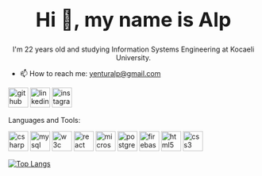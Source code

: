 <div align="center"> <h1 style="font-size: 2.5rem;">  Hi 👋, my name is Alp</h1>

  I'm 22 years old and studying Information Systems Engineering at Kocaeli University.
</div>

- 📫 How to reach me: <a href="mailto:yenturalp@gmail.com" style="text-decoration: none; color: #0078D4; font-weight: bold;">yenturalp@gmail.com</a>



[<img src='https://cdn.jsdelivr.net/npm/simple-icons@3.0.1/icons/github.svg' alt='github' height='40'>](https://github.com/Alpyentur07)  [<img src='https://cdn.jsdelivr.net/npm/simple-icons@3.0.1/icons/linkedin.svg' alt='linkedin' height='40'>](https://www.linkedin.com/in/alp-yentür-291869223/)  [<img src='https://cdn.jsdelivr.net/npm/simple-icons@3.0.1/icons/instagram.svg' alt='instagram' height='40'>](https://www.instagram.com/alp_yentur07/)

Languages and Tools:

  [<img src='https://cdn.jsdelivr.net/npm/simple-icons@3.0.1/icons/csharp.svg' alt='csharp' height='40'>](https://www.w3schools.com/cs/index.php)  [<img src='https://cdn.jsdelivr.net/npm/simple-icons@3.0.1/icons/mysql.svg' alt='mysql' height='40'>](https://www.mysql.com/)  [<img src='https://cdn.jsdelivr.net/npm/simple-icons@3.0.1/icons/w3c.svg' alt='w3c' height='40'>](https://www.w3.org/html/)  [<img src='https://cdn.jsdelivr.net/npm/simple-icons@3.0.1/icons/react.svg' alt='react' height='40'>](https://react.dev/)  [<img src='https://cdn.jsdelivr.net/npm/simple-icons@3.0.1/icons/microsoftsqlserver.svg' alt='microsoftsqlserver' height='40'>](https://www.microsoft.com/en-us/sql-server)  [<img src='https://cdn.jsdelivr.net/npm/simple-icons@3.0.1/icons/postgresql.svg' alt='postgresql' height='40'>](https://www.postgresql.org/)  [<img src='https://cdn.jsdelivr.net/npm/simple-icons@3.0.1/icons/firebase.svg' alt='firebase' height='40'>](https://firebase.google.com/)  [<img src='https://cdn.jsdelivr.net/npm/simple-icons@3.0.1/icons/html5.svg' alt='html5' height='40'>](https://www.w3schools.com/html/)  [<img src='https://cdn.jsdelivr.net/npm/simple-icons@3.0.1/icons/css3.svg' alt='css3' height='40'>](https://www.w3schools.com/css/)  

[![Top Langs](https://github-readme-stats.vercel.app/api/top-langs/?username=Alpyentur07)](https://github.com/anuraghazra/github-readme-stats)




